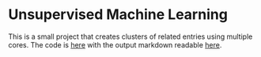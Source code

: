 # Unsupervised Machine Learning
This is a small project that creates clusters of related entries using multiple cores. The code is [here](parallel_clustering.Rmd) with the output markdown readable [here](parallel_clustering.md).
